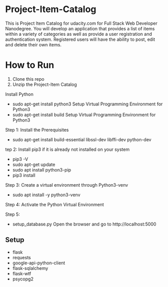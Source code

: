 # Project-Item-Catalog

This is Project Item Catalog for udacity.com for Full Stack Web Developer Nanodegree. 
You will develop an application that provides a list of items within a variety of categories as well as provide a user registration and authentication system. Registered users will have the ability to post, edit and delete their own items.


 # How to Run

1. Clone this repo
2. Unzip the Project-Item Catalog 

Install Python 
- sudo apt-get install python3
Setup Virtual Programming Environment for Python3
- sudo apt-get install build
Setup Virtual Programming Environment for Python3

Step 1: Install the Prerequisites
- sudo apt-get install build-essential libssl-dev libffi-dev python-dev

tep 2: Install pip3 if it is already not installed on your system
- pip3 -V
- sudo apt-get update
- sudo apt install python3-pip
- pip3 install

Step 3: Create a virtual environment through Python3-venv
- sudo apt install -y python3-venv

Step 4: Activate the Python Virtual Environment

Step 5: 
- setup_database.py
Open the browser and go to http://localhost:5000

## Setup 
- flask 
- requests
- google-api-python-client
- flask-sqlalchemy
- flask-wtf
- psycopg2


